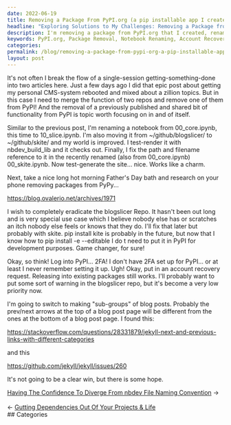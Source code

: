 ```yaml
---
date: 2022-06-19
title: Removing a Package From PyPI.org (a pip installable app I created)
headline: "Exploring Solutions to My Challenges: Removing a Package from PyPI.org and Renaming a Notebook"
description: I'm removing a package from PyPI.org that I created, renaming a notebook from 00_core.ipynb to 10_slice.ipynb, and researching how to request an account recovery. I'm also switching to making 'sub-groups' of blog posts and looking for a solution. Come read about my journey and see how I'm tackling these challenges.
keywords: PyPI.org, Package Removal, Notebook Renaming, Account Recovery, Sub-Groups, Blog Posts, Solutions, Challenges
categories: 
permalink: /blog/removing-a-package-from-pypi-org-a-pip-installable-app-i-created/
layout: post
---
```



It's not often I break the flow of a single-session getting-something-done into
two articles here. Just a few days ago I did that epic post about getting my
personal CMS-system rebooted and mixed about a zillion topics. But in this case
I need to merge the function of two repos and remove one of them from PyPI! And
the removal of a previously published and shared bit of functionality from PyPI
is topic worth focusing on in and of itself.

Similar to the previous post, I'm renaming a notebook from 00_core.ipynb, this
time to 10_slice.ipynb. I'm also moving it from ~/github/blogslicer/ to
~/github/skite/ and my world is improved. I test-render it with
nbdev_build_lib and it checks out. Finally, I fix the path and filename
reference to it in the recently renamed (also from 00_core.ipynb)
00_skite.ipynb. Now test-generate the site... nice. Works like a charm.

Next, take a nice long hot morning Father's Day bath and research on your phone
removing packages from PyPy...

https://blog.ovalerio.net/archives/1971

I wish to completely eradicate the blogslicer Repo. It hasn't been out long and
is very special use case which I believe nobody else has or scratches an itch
nobody else feels or knows that they do. I'll fix that later but probably with
skite. pip install kite is probably in the future, but now that I know how to
pip install -e --editable I do t need to put it in PyPI for development
purposes. Game changer, for sure!

Okay, so think! Log into PyPI... 2FA! I don't have 2FA set up for PyPI... or at
least I never remember setting it up. Ugh! Okay, put in an account recovery
request. Releasing into existing packages still works. I'll probably want to
put some sort of warning in the blogslicer repo, but it's become a very low
priority now.

I'm going to switch to making "sub-groups" of blog posts. Probably the
prev/next arrows at the top of a blog post page will be different from the ones
at the bottom of a blog post page. I found this:

https://stackoverflow.com/questions/28331879/jekyll-next-and-previous-links-with-different-categories

and this

https://github.com/jekyll/jekyll/issues/260

It's not going to be a clear win, but there is some hope.


<div class="post-nav"><div class="post-nav-next"><a href="/blog/having-the-confidence-to-diverge-from-nbdev-file-naming-convention">Having The Confidence To Diverge From nbdev File Naming Convention</a><span class="arrow">&nbsp;&rarr;</span></div> &nbsp; <div class="post-nav-prev"><span class="arrow">&larr;&nbsp;</span><a href="/blog/gutting-dependencies-out-of-your-projects-life">Gutting Dependencies Out Of Your Projects & Life</a></div></div>
## Categories

<ul></ul>
